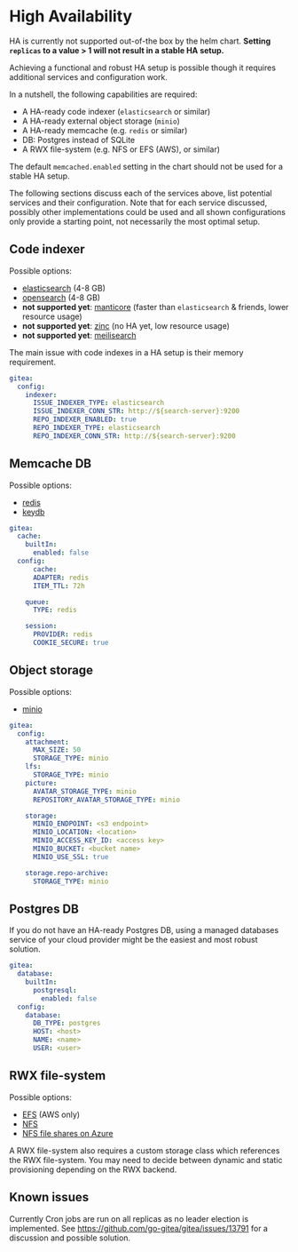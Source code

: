 # High Availability

HA is currently not supported out-of-the box by the helm chart.
**Setting `replicas` to a value > 1 will not result in a stable HA setup.**

Achieving a functional and robust HA setup is possible though it requires additional services and configuration work.

In a nutshell, the following capabilities are required:

- A HA-ready code indexer (`elasticsearch` or similar)
- A HA-ready external object storage (`minio`)
- A HA-ready memcache (e.g. `redis` or similar)
- DB: Postgres instead of SQLite
- A RWX file-system (e.g. NFS or EFS (AWS), or similar)

The default `memcached.enabled` setting in the chart should not be used for a stable HA setup.

The following sections discuss each of the services above, list potential services and their configuration.
Note that for each service discussed, possibly other implementations could be used and all shown configurations only provide a starting point, not necessarily the most optimal setup.

## Code indexer

Possible options:

- [elasticsearch](https://bitnami.com/stack/elasticsearch/helm) (4-8 GB)
- [opensearch](https://artifacthub.io/packages/helm/opensearch-project-helm-charts/opensearch) (4-8 GB)
- **not supported yet**: [manticore](https://manticoresearch.com/blog/manticore-alternative-to-elasticsearch/) (faster than `elasticsearch` & friends, lower resource usage)
-  **not supported yet**: [zinc](https://github.com/zinclabs/zinc) (no HA yet, low resource usage)
-  **not supported yet**: [meilisearch](https://github.com/meilisearch/meilisearch)

The main issue with code indexes in a HA setup is their memory requirement.

```yml
gitea:
  config:
    indexer:
      ISSUE_INDEXER_TYPE: elasticsearch
      ISSUE_INDEXER_CONN_STR: http://${search-server}:9200
      REPO_INDEXER_ENABLED: true
      REPO_INDEXER_TYPE: elasticsearch
      REPO_INDEXER_CONN_STR: http://${search-server}:9200
```

## Memcache DB

Possible options:

- [redis](https://bitnami.com/stack/redis/helm)
- [keydb](https://artifacthub.io/packages/helm/enapter/keydb)

```yml
gitea:
  cache:
    builtIn:
      enabled: false
  config:
      cache:
      ADAPTER: redis
      ITEM_TTL: 72h

    queue:
      TYPE: redis

    session:
      PROVIDER: redis
      COOKIE_SECURE: true
```

## Object storage

Possible options:

- [minio](https://github.com/minio/minio/tree/master/helm/minio)

```yml
gitea:
  config:
    attachment:
      MAX_SIZE: 50
      STORAGE_TYPE: minio
    lfs:
      STORAGE_TYPE: minio
    picture:
      AVATAR_STORAGE_TYPE: minio
      REPOSITORY_AVATAR_STORAGE_TYPE: minio

    storage:
      MINIO_ENDPOINT: <s3 endpoint>
      MINIO_LOCATION: <location>
      MINIO_ACCESS_KEY_ID: <access key>
      MINIO_BUCKET: <bucket name>
      MINIO_USE_SSL: true

    storage.repo-archive:
      STORAGE_TYPE: minio
```

## Postgres DB

If you do not have an HA-ready Postgres DB, using a managed databases service of your cloud provider might be the easiest and most robust solution.

```yml
gitea:
  database:
    builtIn:
      postgresql:
        enabled: false
  config:
    database:
      DB_TYPE: postgres
      HOST: <host>
      NAME: <name>
      USER: <user>
```

## RWX file-system

Possible options:

- [EFS](https://aws.amazon.com/efs/) (AWS only)
- [NFS](https://github.com/kubernetes-sigs/nfs-ganesha-server-and-external-provisioner)
- [NFS file shares on Azure](https://docs.microsoft.com/en-us/azure/storage/files/files-nfs-protocol)

A RWX file-system also requires a custom storage class which references the RWX file-system.
You may need to decide between dynamic and static provisioning depending on the RWX backend.

## Known issues

Currently Cron jobs are run on all replicas as no leader election is implemented.
See https://github.com/go-gitea/gitea/issues/13791 for a discussion and possible solution.
